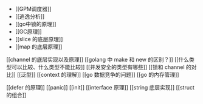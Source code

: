 
- [[GPM调度器]]  
- [[逃逸分析]]
- [[go中锁的原理]]
- [[GC原理]]
- [[slice 的底层原理]]
- [[map 的底层原理]]

[[channel 的底层实现以及原理]]
[[golang 中 make 和 new 的区别？]]
[[什么类型可以比较、什么类型不能比较]]
[[并发安全的类型有哪些]]
[[锁和 channel 的对比]]
[[泛型]]
[[context 的理解]]
[[go 数据竞争的问题]]
[[go 的内存管理]]


[[defer 的原理]]
[[panic]]
[[init]]
[[interface 原理]]
[[string 底层实现]]
[[struct 的组合]]

